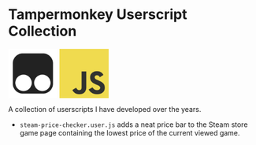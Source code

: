 # Tampermonkey Userscript Collection

<p float="left">
    <img src="https://raw.githubusercontent.com/markk112/userscripts/main/images/tampermonkey-logo.png" align="center"
     alt="Tampermonkey Logo" width="100" height="100">
     <img src="https://raw.githubusercontent.com/markk112/userscripts/main/images/javascript-logo.png" align="center"
     alt="Javascript Logo" width="100" height="100">
</p>


A collection of userscripts I have developed over the years.

* `steam-price-checker.user.js` adds a neat price bar to the Steam store game page containing the lowest price of the current viewed game.

